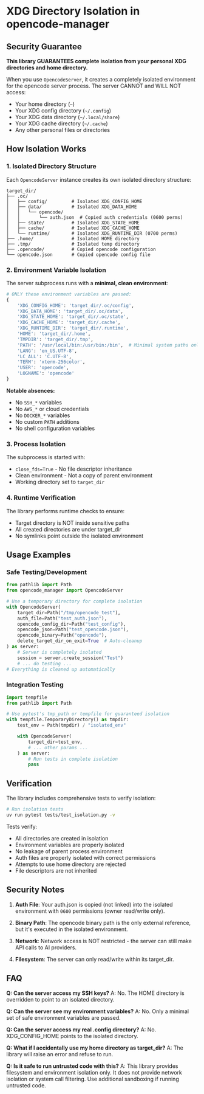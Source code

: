 # XDG Directory Isolation in opencode-manager

## Security Guarantee

**This library GUARANTEES complete isolation from your personal XDG directories and home directory.**

When you use `OpencodeServer`, it creates a completely isolated environment for the opencode server process. The server CANNOT and WILL NOT access:

- Your home directory (`~`)
- Your XDG config directory (`~/.config`)
- Your XDG data directory (`~/.local/share`)
- Your XDG cache directory (`~/.cache`)
- Any other personal files or directories

## How Isolation Works

### 1. Isolated Directory Structure

Each `OpencodeServer` instance creates its own isolated directory structure:

```
target_dir/
├── .oc/
│   ├── config/         # Isolated XDG_CONFIG_HOME
│   ├── data/           # Isolated XDG_DATA_HOME
│   │   └── opencode/
│   │       └── auth.json  # Copied auth credentials (0600 perms)
│   ├── state/          # Isolated XDG_STATE_HOME
│   ├── cache/          # Isolated XDG_CACHE_HOME
│   └── runtime/        # Isolated XDG_RUNTIME_DIR (0700 perms)
├── .home/              # Isolated HOME directory
├── .tmp/               # Isolated temp directory
├── .opencode/          # Copied opencode configuration
└── opencode.json       # Copied opencode config file
```

### 2. Environment Variable Isolation

The server subprocess runs with a **minimal, clean environment**:

```python
# ONLY these environment variables are passed:
{
    'XDG_CONFIG_HOME': 'target_dir/.oc/config',
    'XDG_DATA_HOME': 'target_dir/.oc/data',
    'XDG_STATE_HOME': 'target_dir/.oc/state',
    'XDG_CACHE_HOME': 'target_dir/.cache',
    'XDG_RUNTIME_DIR': 'target_dir/.runtime',
    'HOME': 'target_dir/.home',
    'TMPDIR': 'target_dir/.tmp',
    'PATH': '/usr/local/bin:/usr/bin:/bin',  # Minimal system paths only
    'LANG': 'en_US.UTF-8',
    'LC_ALL': 'C.UTF-8',
    'TERM': 'xterm-256color',
    'USER': 'opencode',
    'LOGNAME': 'opencode'
}
```

**Notable absences:**
- No `SSH_*` variables
- No `AWS_*` or cloud credentials
- No `DOCKER_*` variables
- No custom `PATH` additions
- No shell configuration variables

### 3. Process Isolation

The subprocess is started with:
- `close_fds=True` - No file descriptor inheritance
- Clean environment - Not a copy of parent environment
- Working directory set to `target_dir`

### 4. Runtime Verification

The library performs runtime checks to ensure:
- Target directory is NOT inside sensitive paths
- All created directories are under target_dir
- No symlinks point outside the isolated environment

## Usage Examples

### Safe Testing/Development

```python
from pathlib import Path
from opencode_manager import OpencodeServer

# Use a temporary directory for complete isolation
with OpencodeServer(
    target_dir=Path("/tmp/opencode_test"),
    auth_file=Path("test_auth.json"),
    opencode_config_dir=Path("test_config"),
    opencode_json=Path("test_opencode.json"),
    opencode_binary=Path("opencode"),
    delete_target_dir_on_exit=True  # Auto-cleanup
) as server:
    # Server is completely isolated
    session = server.create_session("Test")
    # ... do testing ...
# Everything is cleaned up automatically
```

### Integration Testing

```python
import tempfile
from pathlib import Path

# Use pytest's tmp_path or tempfile for guaranteed isolation
with tempfile.TemporaryDirectory() as tmpdir:
    test_env = Path(tmpdir) / "isolated_env"

    with OpencodeServer(
        target_dir=test_env,
        # ... other params ...
    ) as server:
        # Run tests in complete isolation
        pass
```

## Verification

The library includes comprehensive tests to verify isolation:

```bash
# Run isolation tests
uv run pytest tests/test_isolation.py -v
```

Tests verify:
- All directories are created in isolation
- Environment variables are properly isolated
- No leakage of parent process environment
- Auth files are properly isolated with correct permissions
- Attempts to use home directory are rejected
- File descriptors are not inherited

## Security Notes

1. **Auth File**: Your auth.json is copied (not linked) into the isolated environment with `0600` permissions (owner read/write only).

2. **Binary Path**: The opencode binary path is the only external reference, but it's executed in the isolated environment.

3. **Network**: Network access is NOT restricted - the server can still make API calls to AI providers.

4. **Filesystem**: The server can only read/write within its target_dir.

## FAQ

**Q: Can the server access my SSH keys?**
A: No. The HOME directory is overridden to point to an isolated directory.

**Q: Can the server see my environment variables?**
A: No. Only a minimal set of safe environment variables are passed.

**Q: Can the server access my real .config directory?**
A: No. XDG_CONFIG_HOME points to the isolated directory.

**Q: What if I accidentally use my home directory as target_dir?**
A: The library will raise an error and refuse to run.

**Q: Is it safe to run untrusted code with this?**
A: This library provides filesystem and environment isolation only. It does not provide network isolation or system call filtering. Use additional sandboxing if running untrusted code.
